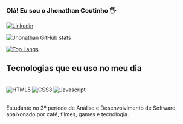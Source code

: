 ### Olá! Eu sou o Jhonathan Coutinho 🖐️

[![Linkedin](https://img.shields.io/badge/LinkedIn-0077B5?style=for-the-badge&logo=linkedin&logoColor=white)](https://www.linkedin.com/in/jhonathan-coutinho-de-oliveira-246898b8/)

![Jhonathan GitHub stats](https://github-readme-stats.vercel.app/api?username=jhonathancoutinho&show_icons=true&theme=tokyonight)

[![Top Langs](https://github-readme-stats.vercel.app/api/top-langs/?username=jhonathancoutinho)](https://github.com/anuraghazra/github-readme-stats)
## Tecnologias que eu uso no meu dia

<div style="display: inline_block"><br/>
    <img align="center" alt="HTML5" src="https://img.shields.io/badge/HTML5-E34F26?style=for-the-badge&logo=html5&logoColor=white"/>
    <img align="center" alt="CSS3" src="https://img.shields.io/badge/CSS3-1572B6?style=for-the-badge&logo=css3&logoColor=white"/>
    <img align="center" alt="Javascript" src="https://img.shields.io/badge/JavaScript-F7DF1E?style=for-the-badge&logo=javascript&logoColor=black"/>
</div><br/>

Estudante no 3º período de Análise e Desenvolvimento de Software, apaixonado por café, filmes, games e tecnologia.
